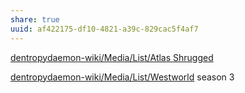 ```yaml
---
share: true
uuid: af422175-df10-4821-a39c-829cac5f4af7
---
```

[dentropydaemon-wiki/Media/List/Atlas Shrugged](/undefined)

[dentropydaemon-wiki/Media/List/Westworld](/undefined) season 3